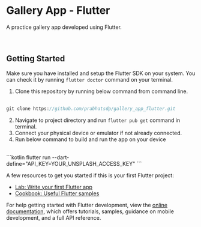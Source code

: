 # Gallery App - Flutter

A practice gallery app developed using Flutter.
<br/><br/><br/>
## Getting Started
Make sure you have installed and setup the Flutter SDK on your system. You can check it by running ```flutter doctor``` command on your terminal.
<br />
1. Clone this repository by running below command from command line.
<br/><br/>
```kotlin
git clone https://github.com/prabhatsdp/gallery_app_flutter.git
```
2. Navigate to project directory and run ```flutter pub get``` command in terminal.
3. Connect your physical device or emulator if not already connected.
4. Run below command to build and run the app on your device
<br />
```kotlin
flutter run --dart-define="API_KEY=YOUR_UNSPLASH_ACCESS_KEY"
```



A few resources to get you started if this is your first Flutter project:

- [Lab: Write your first Flutter app](https://docs.flutter.dev/get-started/codelab)
- [Cookbook: Useful Flutter samples](https://docs.flutter.dev/cookbook)

For help getting started with Flutter development, view the
[online documentation](https://docs.flutter.dev/), which offers tutorials,
samples, guidance on mobile development, and a full API reference.
